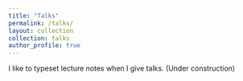 ```yaml
---
title: "Talks"
permalink: /talks/
layout: collection
collection: talks
author_profile: true
---
```


I like to typeset lecture notes when I give talks. (Under construction)
